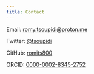 ```yaml
---
title: Contact
---
```


Email: romy.tsoupidi@proton.me

Twitter: [\@tsoupidi](https://twitter.com/tsoupidi)

GitHub: [romits800](https://github.com/romits800)

ORCID: [0000-0002-8345-2752](https://orcid.org/my-orcid?orcid=0000-0002-8345-2752)
